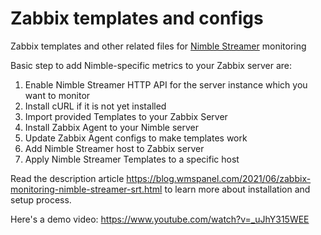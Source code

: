 # Zabbix templates and configs
Zabbix templates and other related files for [Nimble Streamer](https://softvelum.com/nimble/) monitoring


Basic step to add Nimble-specific metrics to your Zabbix server are:
1. Enable Nimble Streamer HTTP API for the server instance which you want to monitor
2. Install cURL if it is not yet installed
3. Import provided Templates to your Zabbix Server
4. Install Zabbix Agent to your Nimble server
5. Update Zabbix Agent configs to make templates work
6. Add Nimble Streamer host to Zabbix server
7. Apply Nimble Streamer Templates to a specific host

Read the description article
https://blog.wmspanel.com/2021/06/zabbix-monitoring-nimble-streamer-srt.html
to learn more about installation and setup process.

Here's a demo video:
https://www.youtube.com/watch?v=_uJhY315WEE
